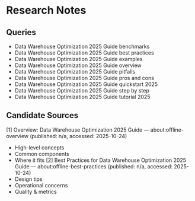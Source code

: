 # Research Notes

## Queries
- Data Warehouse Optimization 2025 Guide benchmarks
- Data Warehouse Optimization 2025 Guide best practices
- Data Warehouse Optimization 2025 Guide examples
- Data Warehouse Optimization 2025 Guide overview
- Data Warehouse Optimization 2025 Guide pitfalls
- Data Warehouse Optimization 2025 Guide pros and cons
- Data Warehouse Optimization 2025 Guide quickstart 2025
- Data Warehouse Optimization 2025 Guide step by step
- Data Warehouse Optimization 2025 Guide tutorial 2025

## Candidate Sources
[1] Overview: Data Warehouse Optimization 2025 Guide — about:offline-overview (published: n/a, accessed: 2025-10-24)
  - High-level concepts
  - Common components
  - Where it fits
[2] Best Practices for Data Warehouse Optimization 2025 Guide — about:offline-best-practices (published: n/a, accessed: 2025-10-24)
  - Design tips
  - Operational concerns
  - Quality & metrics
